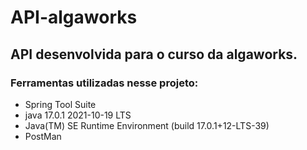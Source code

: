  API-algaworks
==============

API desenvolvida para o curso da algaworks.
-------------------------------------------

### Ferramentas utilizadas nesse projeto:

- Spring Tool Suite
- java 17.0.1 2021-10-19 LTS
-  Java(TM) SE Runtime Environment (build 17.0.1+12-LTS-39)
-  PostMan
